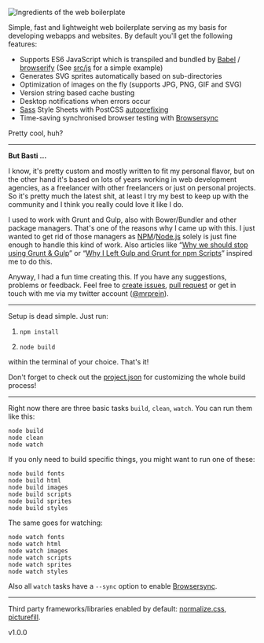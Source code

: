 ![Ingredients of the web boilerplate](https://mzdr.github.io/web-boilerplate/ingredients.png)

Simple, fast and lightweight web boilerplate serving as my basis for developing webapps and websites. By default you'll get the following features:

- Supports ES6 JavaScript which is transpiled and bundled by [Babel](https://babeljs.io/) / [browserify](http://browserify.org/) (See [src/js](src/js) for a simple example)
- Generates SVG sprites automatically based on sub-directories
- Optimization of images on the fly (supports JPG, PNG, GIF and SVG)
- Version string based cache busting
- Desktop notifications when errors occur
- [Sass](http://sass-lang.com/) Style Sheets with PostCSS [autoprefixing](https://github.com/postcss/autoprefixer)
- Time-saving synchronised browser testing with [Browsersync](https://www.browsersync.io/)

Pretty cool, huh?

---

**But Basti …**

I know, it's pretty custom and mostly written to fit my personal flavor, but on the other hand it's based on lots of years working in web development agencies, as a freelancer with other freelancers or just on personal projects. So it's pretty much the latest shit, at least I try my best to keep up with the community and I think you really could love it like I do.

I used to work with Grunt and Gulp, also with Bower/Bundler and other package managers. That's one of the reasons why I came up with this. I just wanted to get rid of those managers as [NPM](https://www.npmjs.com/)/[Node.js](https://nodejs.org/) solely is just fine enough to handle this kind of work. Also articles like “[Why we should stop using Grunt & Gulp](http://blog.keithcirkel.co.uk/why-we-should-stop-using-grunt/)” or “[Why I Left Gulp and Grunt for npm Scripts](https://medium.com/@housecor/why-i-left-gulp-and-grunt-for-npm-scripts-3d6853dd22b8)” inspired me to do this.

Anyway, I had a fun time creating this. If you have any suggestions, problems or feedback. Feel free to [create issues](https://github.com/mzdr/web-boilerplate/issues/new), [pull request](https://github.com/mzdr/web-boilerplate/pulls) or get in touch with me via my twitter account ([@mrprein](https://twitter.com/mrprein)).


---

Setup is dead simple. Just run:

1. `npm install`

2. `node build`

within the terminal of your choice. That's it!

Don't forget to check out the [project.json](project.json) for customizing the whole build process!

---

Right now there are three basic tasks `build`, `clean`, `watch`. You can run them like this:

`node build`  
`node clean`  
`node watch`  

If you only need to build specific things, you might want to run one of these:

`node build fonts`  
`node build html`  
`node build images`  
`node build scripts`  
`node build sprites`  
`node build styles`  

The same goes for watching:

`node watch fonts`  
`node watch html`  
`node watch images`  
`node watch scripts`  
`node watch sprites`  
`node watch styles`  

Also all `watch` tasks have a `--sync` option to enable [Browsersync](https://www.browsersync.io/).

---

Third party frameworks/libraries enabled by default: [normalize.css](https://necolas.github.io/normalize.css/), [picturefill](https://scottjehl.github.io/picturefill/).

v1.0.0
